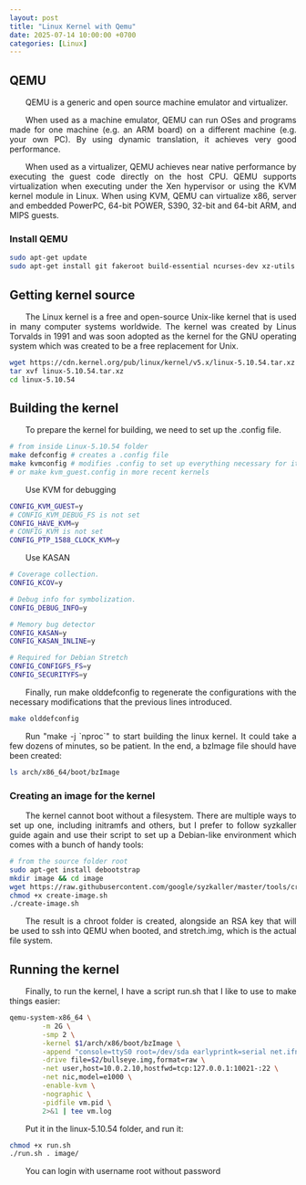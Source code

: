 ```yaml
---
layout: post
title: "Linux Kernel with Qemu"
date: 2025-07-14 10:00:00 +0700
categories: [Linux]
---
```


## QEMU

<div style="text-align: justify; text-indent: 2em;">
QEMU is a generic and open source machine emulator and virtualizer.

When used as a machine emulator, QEMU can run OSes and programs made for one machine (e.g. an ARM board) on a different machine (e.g. your own PC). By using dynamic translation, it achieves very good performance.
</div>

<div style="text-align: justify; text-indent: 2em;">
When used as a virtualizer, QEMU achieves near native performance by executing the guest code directly on the host CPU. QEMU supports virtualization when executing under the Xen hypervisor or using the KVM kernel module in Linux. When using KVM, QEMU can virtualize x86, server and embedded PowerPC, 64-bit POWER, S390, 32-bit and 64-bit ARM, and MIPS guests.
</div>

### Install QEMU

```bash
sudo apt-get update
sudo apt-get install git fakeroot build-essential ncurses-dev xz-utils libssl-dev bc flex libelf-dev bison qemu-system-x86
```

## Getting kernel source

<div style="text-align: justify; text-indent: 2em;">
The Linux kernel is a free and open-source Unix-like kernel that is used in many computer systems worldwide. The kernel was created by Linus Torvalds in 1991 and was soon adopted as the kernel for the GNU operating system which was created to be a free replacement for Unix.
</div>

```bash
wget https://cdn.kernel.org/pub/linux/kernel/v5.x/linux-5.10.54.tar.xz
tar xvf linux-5.10.54.tar.xz
cd linux-5.10.54
```

## Building the kernel

<div style="text-align: justify; text-indent: 2em;">
To prepare the kernel for building, we need to set up the .config file.
</div>

```bash
# from inside Linux-5.10.54 folder
make defconfig # creates a .config file
make kvmconfig # modifies .config to set up everything necessary for it to run on QEMU
# or make kvm_guest.config in more recent kernels
```

<div style="text-align: justify; text-indent: 2em;">
Use KVM for debugging
</div>

```bash
CONFIG_KVM_GUEST=y
# CONFIG_KVM_DEBUG_FS is not set
CONFIG_HAVE_KVM=y
# CONFIG_KVM is not set
CONFIG_PTP_1588_CLOCK_KVM=y
```
<div style="text-align: justify; text-indent: 2em;">
Use KASAN
</div>

```bash
# Coverage collection.
CONFIG_KCOV=y

# Debug info for symbolization.
CONFIG_DEBUG_INFO=y

# Memory bug detector
CONFIG_KASAN=y
CONFIG_KASAN_INLINE=y

# Required for Debian Stretch
CONFIG_CONFIGFS_FS=y
CONFIG_SECURITYFS=y
```
<div style="text-align: justify; text-indent: 2em;">
Finally, run make olddefconfig to regenerate the configurations with the necessary modifications that the previous lines introduced.
</div>

```bash
make olddefconfig
```
<div style="text-align: justify; text-indent: 2em;">
Run "make -j `nproc`" to start building the linux kernel. It could take a few dozens of minutes, so be patient. In the end, a bzImage file should have been created:
</div>

```bash
ls arch/x86_64/boot/bzImage
```

### Creating an image for the kernel

<div style="text-align: justify; text-indent: 2em;">
The kernel cannot boot without a filesystem. There are multiple ways to set up one, including initramfs and others, but I prefer to follow syzkaller guide again and use their script to set up a Debian-like environment which comes with a bunch of handy tools:
</div>

```bash
# from the source folder root
sudo apt-get install debootstrap
mkdir image && cd image
wget https://raw.githubusercontent.com/google/syzkaller/master/tools/create-image.sh -O create-image.sh
chmod +x create-image.sh
./create-image.sh
```

<div style="text-align: justify; text-indent: 2em;">
The result is a chroot folder is created, alongside an RSA key that will be used to ssh into QEMU when booted, and stretch.img, which is the actual file system.
</div>

## Running the kernel

<div style="text-align: justify; text-indent: 2em;">
Finally, to run the kernel, I have a script run.sh that I like to use to make things easier:
</div>

```bash
qemu-system-x86_64 \
        -m 2G \
        -smp 2 \
        -kernel $1/arch/x86/boot/bzImage \
        -append "console=ttyS0 root=/dev/sda earlyprintk=serial net.ifnames=0 nokaslr" \
        -drive file=$2/bullseye.img,format=raw \
        -net user,host=10.0.2.10,hostfwd=tcp:127.0.0.1:10021-:22 \
        -net nic,model=e1000 \
        -enable-kvm \
        -nographic \
        -pidfile vm.pid \
        2>&1 | tee vm.log
```

<div style="text-align: justify; text-indent: 2em;">
Put it in the linux-5.10.54 folder, and run it:
</div>

```bash
chmod +x run.sh
./run.sh . image/
```

<div style="text-align: justify; text-indent: 2em;">
You can login with username root without password
</div>
